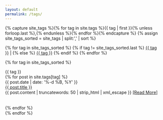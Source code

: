 ```yaml
---
layout: default
permalink: /tags/
---
```


{% capture site_tags %}{% for tag in site.tags %}{{ tag | first }}{% unless forloop.last %},{% endunless %}{% endfor %}{% endcapture %}
{% assign site_tags_sorted = site_tags | split:',' | sort %}

{% for tag in site_tags_sorted %}
  {% if tag != site_tags_sorted.last %}
    <a href='/blog/#{{ tag | slugify }}'>{{ tag }}</a> | 
  {% else %}
    <a href='/blog/#{{ tag | slugify }}'>{{ tag }}</a>
  {% endif %}
{% endfor %}

{% for tag in site_tags_sorted %}
  <div name='{{ tag | slugify }}'>
    <div id='page-title'>{{ tag }}</div>
    {% for post in site.tags[tag] %}
      <div id='date'>{{ post.date | date: '%-d %B, %Y' }}</div>
      <div id='page-title'><a href='{{ post.url }}'>{{ post.title }}</a></div>
      {{ post.content | truncatewords: 50 | strip_html | xml_escape }}
      <a href='{{ post.url }}'>[Read&nbsp;More]</a>
      <br><br><br>
    {% endfor %}
  </div>
{% endfor %}
